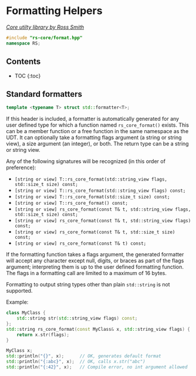 # Formatting Helpers

_[Core utilty library by Ross Smith](index.html)_

```c++
#include "rs-core/format.hpp"
namespace RS;
```

## Contents

* TOC
{:toc}

## Standard formatters

```c++
template <typename T> struct std::formatter<T>;
```

If this header is included, a formatter is automatically generated for any
user defined type for which a function named `rs_core_format()` exists. This
can be a member function or a free function in the same namespace as the UDT.
It can optionally take a formatting flags argument (a string or string view),
a size argument (an integer), or both. The return type can be a string or
string view.

Any of the following signatures will be recognized (in this order of
preference):

* `[string or view] T::rs_core_format(std::string_view flags,
    std::size_t size) const;`
* `[string or view] T::rs_core_format(std::string_view flags) const;`
* `[string or view] T::rs_core_format(std::size_t size) const;`
* `[string or view] T::rs_core_format() const;`
* `[string or view] rs_core_format(const T& t, std::string_view flags,
    std::size_t size) const;`
* `[string or view] rs_core_format(const T& t,
    std::string_view flags) const;`
* `[string or view] rs_core_format(const T& t, std::size_t size) const;`
* `[string or view] rs_core_format(const T& t) const;`

If the formatting function takes a flags argument, the generated formatter
will accept any character except null, digits, or braces as part of the flags
argument; interpreting them is up to the user defined formatting function.
The flags in a formatting call are limited to a maximum of 16 bytes.

Formatting to output string types other than plain `std::string` is not
supported.

Example:

```c++
class MyClass {
    std::string str(std::string_view flags) const;
};
std::string rs_core_format(const MyClass& x, std::string_view flags) {
    return x.str(flags);
}

MyClass x;
std::println("{}", x);      // OK, generates default format
std::println("{:abc}", x);  // OK, calls x.str("abc")
std::println("{:42}", x);   // Compile error, no int argument allowed
```
